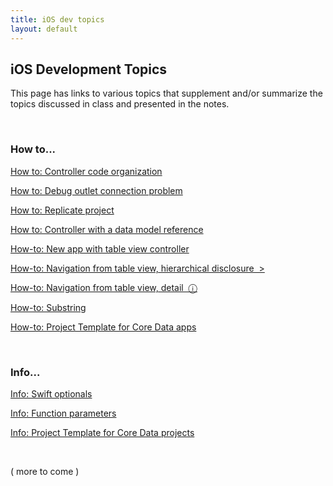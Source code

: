 ```yaml
---
title: iOS dev topics
layout: default
---
```


## iOS Development Topics

This page has links to various topics that supplement and/or summarize the topics discussed in class and presented in the notes. 

<br>

### How to...

[How to: Controller code organization](how-to-controller-code-organization)

[How to: Debug outlet connection problem](how-to-debug-outlet-connection)

[How to: Replicate project](how-to-replicate-project)

[How to: Controller with a data model reference](how-to-data-for-controller)

[How-to: New app with table view controller](how-to-new-app-tvc)

[How-to: Navigation from table view, hierarchical disclosure &nbsp;&gt;](how-to-nav-disclosure)

[How-to: Navigation from table view, detail &nbsp;&#9432;](how-to-nav-detail)

[How-to: Substring](how-to-substring)

[How-to: Project Template for Core Data apps](/topics/how-to-core-data-template)  

<br>

### Info...

[Info: Swift optionals](info-optionals)

[Info: Function parameters](function-parameters)

[Info: Project Template for Core Data projects](/topics/info-project-template-core-data)  

<br>

( more to come )

<!-- 
How-to: Write entity model classes

How-to: Write a data model manager class 
-->

<br>
